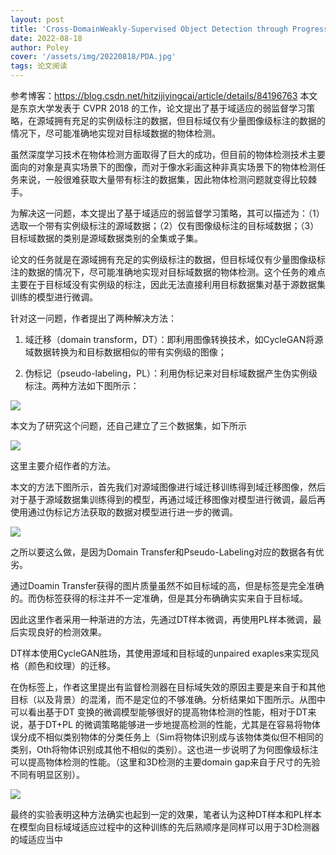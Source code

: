 ```yaml
---
layout: post
title: 'Cross-DomainWeakly-Supervised Object Detection through Progressive Domain Adaptation'
date: 2022-08-18
author: Poley
cover: '/assets/img/20220818/PDA.jpg'
tags: 论文阅读
---
```


参考博客：https://blog.csdn.net/hitzijiyingcai/article/details/84196763
本文是东京大学发表于 CVPR 2018 的工作，论文提出了基于域适应的弱监督学习策略，在源域拥有充足的实例级标注的数据，但目标域仅有少量图像级标注的数据的情况下，尽可能准确地实现对目标域数据的物体检测。

虽然深度学习技术在物体检测方面取得了巨大的成功，但目前的物体检测技术主要面向的对象是真实场景下的图像，而对于像水彩画这种非真实场景下的物体检测任务来说，一般很难获取大量带有标注的数据集，因此物体检测问题就变得比较棘手。

为解决这一问题，本文提出了基于域适应的弱监督学习策略，其可以描述为：（1）选取一个带有实例级标注的源域数据；（2）仅有图像级标注的目标域数据；（3）目标域数据的类别是源域数据类别的全集或子集。

论文的任务就是在源域拥有充足的实例级标注的数据，但目标域仅有少量图像级标注的数据的情况下，尽可能准确地实现对目标域数据的物体检测。这个任务的难点主要在于目标域没有实例级的标注，因此无法直接利用目标数据集对基于源数据集训练的模型进行微调。

针对这一问题，作者提出了两种解决方法：

1. 域迁移（domain transform，DT）：即利用图像转换技术，如CycleGAN将源域数据转换为和目标数据相似的带有实例级的图像；

2. 伪标记（pseudo-labeling，PL）：利用伪标记来对目标域数据产生伪实例级标注。两种方法如下图所示：

![](/assets/img/20220818/PDAF1.jpg)

本文为了研究这个问题，还自己建立了三个数据集，如下所示

![](/assets/img/20220818/PDAF2.jpg)

这里主要介绍作者的方法。

本文的方法下图所示，首先我们对源域图像进行域迁移训练得到域迁移图像，然后对于基于源域数据集训练得到的模型，再通过域迁移图像对模型进行微调，最后再使用通过伪标记方法获取的数据对模型进行进一步的微调。

![](/assets/img/20220818/PDAF3.jpg)

之所以要这么做，是因为Domain Transfer和Pseudo-Labeling对应的数据各有优劣。

通过Doamin Transfer获得的图片质量虽然不如目标域的高，但是标签是完全准确的。而伪标签获得的标注并不一定准确，但是其分布确确实实来自于目标域。

因此这里作者采用一种渐进的方法，先通过DT样本微调，再使用PL样本微调，最后实现良好的检测效果。

DT样本使用CycleGAN胜场，其使用源域和目标域的unpaired exaples来实现风格（颜色和纹理）的迁移。

在伪标签上，作者这里提出有监督检测器在目标域失效的原因主要是来自于和其他目标（以及背景）的混淆，而不是定位的不够准确。分析结果如下图所示。从图中可以看出基于DT 变换的微调模型能够很好的提高物体检测的性能，相对于DT来说，基于DT+PL 的微调策略能够进一步地提高检测的性能，尤其是在容易将物体误分成不相似类别物体的分类任务上（Sim将物体识别成与该物体类似但不相同的类别，Oth将物体识别成其他不相似的类别）。这也进一步说明了为何图像级标注可以提高物体检测的性能。（这里和3D检测的主要domain gap来自于尺寸的先验不同有明显区别）。

![](/assets/img/20220818/PDAF4.jpg)


最终的实验表明这种方法确实也起到一定的效果，笔者认为这种DT样本和PL样本在模型向目标域域适应过程中的这种训练的先后熟顺序是同样可以用于3D检测器的域适应当中